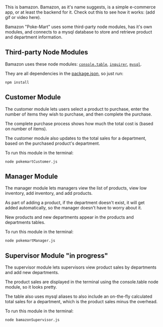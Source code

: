 This is bamazon. Bamazon, as it's name suggests, is a simple e-commerce app, or at least the backend for it. Check out this to see how it works: (add gif or video here).

Bamazon "Poke-Mart" uses some third-party node modules, has it's own modules, and connects to a mysql database to store and retrieve product and department information.

## Third-party Node Modules

Bamazon uses these node modules: [`console.table`](https://www.npmjs.com/package/console.table), [`inquirer`](https://www.npmjs.com/package/inquirer), [`mysql`](https://www.npmjs.com/package/mysql).

They are all dependencies in the [package.json](https://github.com/Meggin/bamazon/blob/master/package.json), so just run:

```
npm install
```

## Customer Module

The customer module lets users select a product to purchase, enter the number of items they wish to purchase, and then complete the purchase.

The complete purchase process shows how much the total cost is (based on number of items).

The customer module also updates to the total sales for a department, based on the purchased product's department.

To run this module in the terminal:

```
node pokemartCustomer.js
```

## Manager Module

The manager module lets managers view the list of products, view low inventory, add inventory, and add products.

As part of adding a product, if the department doesn't exist, it will get added automatically, so the manager doesn't have to worry about it.

New products and new departments appear in the products and departments tables.

To run this module in the terminal:

```
node pokemartManager.js
```

## Supervisor Module "in progress"

The supervisor module lets supervisors view product sales by departments and add new departments.

The product sales are displayed in the terminal using the console.table node module, so it looks pretty.

The table also uses mysql aliases to also include an on-the-fly calculated total sales for a department, which is the product sales minus the overhead.

To run this module in the terminal:

```
node bamazonSupervisor.js
```